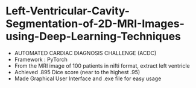 # Left-Ventricular-Cavity-Segmentation-of-2D-MRI-Images-using-Deep-Learning-Techniques

- AUTOMATED CARDIAC DIAGNOSIS CHALLENGE (ACDC)
- Framework : PyTorch
- From the MRI image of 100 patients in nifti format, extract left ventricle
- Achieved .895 Dice score (near to the highest .95)
- Made Graphical User Interface and .exe file for easy usage
